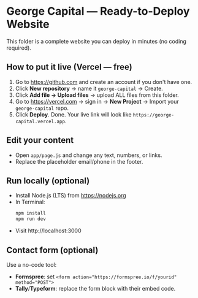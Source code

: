 # George Capital — Ready-to-Deploy Website

This folder is a complete website you can deploy in minutes (no coding required).

## How to put it live (Vercel — free)
1) Go to https://github.com and create an account if you don't have one.
2) Click **New repository** → name it `george-capital` → Create.
3) Click **Add file → Upload files** → upload ALL files from this folder.
4) Go to https://vercel.com → sign in → **New Project** → Import your `george-capital` repo.
5) Click **Deploy**. Done. Your live link will look like `https://george-capital.vercel.app`.

## Edit your content
- Open `app/page.js` and change any text, numbers, or links.
- Replace the placeholder email/phone in the footer.

## Run locally (optional)
- Install Node.js (LTS) from https://nodejs.org
- In Terminal:
  ```bash
  npm install
  npm run dev
  ```
- Visit http://localhost:3000

## Contact form (optional)
Use a no-code tool:
- **Formspree**: set `<form action="https://formspree.io/f/yourid" method="POST">`
- **Tally**/**Typeform**: replace the form block with their embed code.
